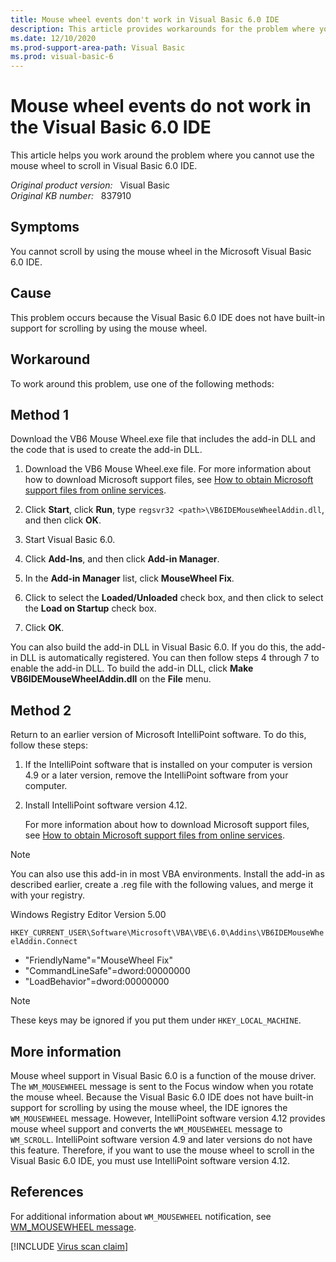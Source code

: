 ```yaml
---
title: Mouse wheel events don't work in Visual Basic 6.0 IDE
description: This article provides workarounds for the problem where you cannot use the mouse wheel to scroll in Visual Basic 6.0 IDE.
ms.date: 12/10/2020
ms.prod-support-area-path: Visual Basic
ms.prod: visual-basic-6
---
```

# Mouse wheel events do not work in the Visual Basic 6.0 IDE

This article helps you work around the problem where you cannot use the mouse wheel to scroll in Visual Basic 6.0 IDE.

_Original product version:_ &nbsp; Visual Basic  
_Original KB number:_ &nbsp; 837910

## Symptoms

You cannot scroll by using the mouse wheel in the Microsoft Visual Basic 6.0 IDE.

## Cause

This problem occurs because the Visual Basic 6.0 IDE does not have built-in support for scrolling by using the mouse wheel.

## Workaround

To work around this problem, use one of the following methods:

## Method 1

Download the VB6 Mouse Wheel.exe file that includes the add-in DLL and the code that is used to create the add-in DLL.

1. Download the VB6 Mouse Wheel.exe file.
    For more information about how to download Microsoft support files, see [How to obtain Microsoft support files from online services](https://support.microsoft.com/help/119591).

2. Click **Start**, click **Run**, type `regsvr32 <path>\VB6IDEMouseWheelAddin.dll`, and then click **OK**.
3. Start Visual Basic 6.0.
4. Click **Add-Ins**, and then click **Add-in Manager**.
5. In the **Add-in Manager** list, click **MouseWheel Fix**.
6. Click to select the **Loaded/Unloaded** check box, and then click to select the **Load on Startup** check box.
7. Click **OK**.

You can also build the add-in DLL in Visual Basic 6.0. If you do this, the add-in DLL is automatically registered. You can then follow steps 4 through 7 to enable the add-in DLL. To build the add-in DLL, click **Make VB6IDEMouseWheelAddin.dll** on the **File** menu.

## Method 2

Return to an earlier version of Microsoft IntelliPoint software. To do this, follow these steps:

1. If the IntelliPoint software that is installed on your computer is version 4.9 or a later version, remove the IntelliPoint software from your computer.
2. Install IntelliPoint software version 4.12.

    For more information about how to download Microsoft support files, see [How to obtain Microsoft support files from online services](https://support.microsoft.com/help/119591).
  
> [!NOTE]
> You can also use this add-in in most VBA environments. Install the add-in as described earlier, create a .reg file with the following values, and merge it with your registry.

Windows Registry Editor Version 5.00

`HKEY_CURRENT_USER\Software\Microsoft\VBA\VBE\6.0\Addins\VB6IDEMouseWheelAddin.Connect`

- "FriendlyName"="MouseWheel Fix"
- "CommandLineSafe"=dword:00000000
- "LoadBehavior"=dword:00000000

> [!NOTE]
> These keys may be ignored if you put them under `HKEY_LOCAL_MACHINE`.

## More information

Mouse wheel support in Visual Basic 6.0 is a function of the mouse driver. The `WM_MOUSEWHEEL` message is sent to the Focus window when you rotate the mouse wheel. Because the Visual Basic 6.0 IDE does not have built-in support for scrolling by using the mouse wheel, the IDE ignores the `WM_MOUSEWHEEL` message. However, IntelliPoint software version 4.12 provides mouse wheel support and converts the `WM_MOUSEWHEEL` message to `WM_SCROLL`. IntelliPoint software version 4.9 and later versions do not have this feature. Therefore, if you want to use the mouse wheel to scroll in the Visual Basic 6.0 IDE, you must use IntelliPoint software version 4.12.

## References

For additional information about `WM_MOUSEWHEEL` notification, see [WM_MOUSEWHEEL message](/windows/win32/inputdev/wm-mousewheel).

[!INCLUDE [Virus scan claim](../../includes/virus-scan-claim.md)]
